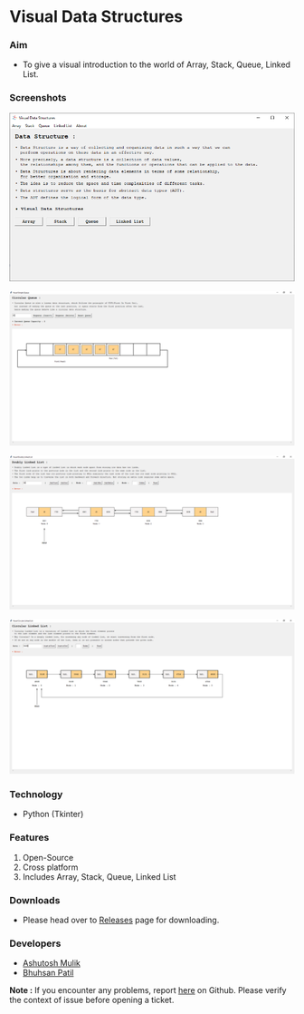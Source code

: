 # Visual Data Structures

### Aim 
- To give a visual introduction to the world of Array, Stack, Queue, Linked List.

### Screenshots

![01](https://github.com/ashutosh-mulik/Data-Structures/blob/master/06.PNG)

![02](https://github.com/ashutosh-mulik/Data-Structures/blob/master/03.PNG)

![03](https://github.com/ashutosh-mulik/Data-Structures/blob/master/04.PNG)

![04](https://github.com/ashutosh-mulik/Data-Structures/blob/master/05.PNG)

### Technology
- Python (Tkinter)

### Features 
1. Open-Source 
2. Cross platform
3. Includes Array, Stack, Queue, Linked List

### Downloads
- Please head over to [Releases](https://github.com/ashutosh-mulik/Data-Structures/releases/tag/v1.0) page for downloading.

### Developers
- [Ashutosh Mulik](https://github.com/ashutosh-mulik)
- [Bhuhsan Patil](https://github.com/patilb847)

**Note :** If you encounter any problems, report [here](https://github.com/ashutosh-mulik/Data-Structures/issues) on Github. Please verify the context of issue before opening a ticket.
